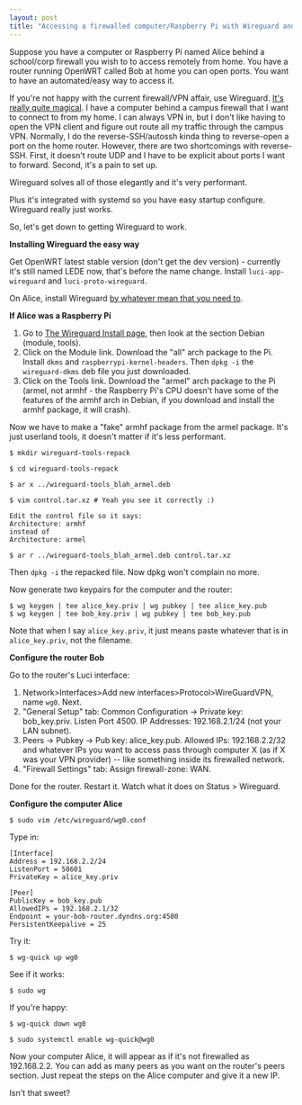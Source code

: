 ```yaml
---
layout: post
title: "Accessing a firewalled computer/Raspberry Pi with Wireguard and OpenWRT, the easy way"
---
```


Suppose you have a computer or Raspberry Pi named Alice behind a school/corp firewall you wish to to access remotely from home. You have a router running OpenWRT called Bob at home you can open ports. You want to have an automated/easy way to access it.

If you're not happy with the current firewall/VPN affair, use Wireguard. 
[It's really quite magical](https://lwn.net/Articles/748582/). 
I have a computer behind a campus firewall that I want to connect to from my home. 
I can always VPN in, but I don't like having to open the VPN client and figure out route all my traffic through the campus VPN.
Normally, I do the reverse-SSH/autossh kinda thing to reverse-open a port on the home router. 
However, there are two shortcomings with reverse-SSH. 
First, it doesn't route UDP and I have to be explicit about ports I want to forward. 
Second, it's a pain to set up. 

Wireguard solves all of those elegantly and it's very performant.

Plus it's integrated with systemd so you have easy startup configure. Wireguard really just works.

So, let's get down to getting Wireguard to work.

**Installing Wireguard the easy way**

Get OpenWRT latest stable version (don't get the dev version) - currently it's still named LEDE now, that's before the name change. Install `luci-app-wireguard` and `luci-proto-wireguard`.

On Alice, install Wireguard [by whatever mean that you need to](https://www.wireguard.com/install/).

**If Alice was a Raspberry Pi**

1. Go to [The Wireguard Install page](https://www.wireguard.com/install/), then look at the section Debian (module, tools).
2. Click on the Module link. Download the "all" arch package to the
Pi. Install `dkms` and `raspberrypi-kernel-headers`. Then `dpkg -i` the
`wireguard-dkms` deb file you just downloaded.
3. Click on the Tools link. Download the "armel" arch package to the
Pi (armel, not armhf - the Raspberry Pi's CPU doesn't have some of the
features of the armhf arch in Debian, if you download and install the armhf package, it will crash).

Now we have to make a "fake" armhf package from the armel package. It's just
userland tools, it doesn't matter if it's less performant.

```
$ mkdir wireguard-tools-repack

$ cd wireguard-tools-repack

$ ar x ../wireguard-tools_blah_armel.deb

$ vim control.tar.xz # Yeah you see it correctly :) 

Edit the control file so it says: 
Architecture: armhf
instead of 
Architecture: armel

$ ar r ../wireguard-tools_blah_armel.deb control.tar.xz
```

Then `dpkg -i` the repacked file. Now dpkg won't complain no more.

Now generate two keypairs for the computer and the router:

```
$ wg keygen | tee alice_key.priv | wg pubkey | tee alice_key.pub
$ wg keygen | tee bob_key.priv | wg pubkey | tee bob_key.pub
```

Note that when I say `alice_key.priv`, it just means paste whatever that is in `alice_key.priv`, not the filename.

**Configure the router Bob**

Go to the router's Luci interface:

1. Network>Interfaces>Add new interfaces>Protocol>WireGuardVPN, name `wg0`. Next.
2. "General Setup" tab: Common Configuration -> Private key:
bob_key.priv. Listen Port 4500. IP Addresses: 192.168.2.1/24 (not
your LAN subnet).
3. Peers -> Pubkey -> Pub key: alice_key.pub. Allowed IPs: 192.168.2.2/32
and whatever IPs you want to access pass through computer X (as if X
was your VPN provider) -- like something inside its firewalled
network.
4. "Firewall Settings" tab: Assign firewall-zone: WAN.

Done for the router. Restart it. Watch what it does on Status > Wireguard.

**Configure the computer Alice**

`$ sudo vim /etc/wireguard/wg0.conf`

Type in:

```
[Interface]
Address = 192.168.2.2/24
ListenPort = 58601
PrivateKey = alice_key.priv

[Peer]
PublicKey = bob_key.pub
AllowedIPs = 192.168.2.1/32
Endpoint = your-bob-router.dyndns.org:4500
PersistentKeepalive = 25
```

Try it:

`$ wg-quick up wg0`

See if it works:

`$ sudo wg`

If you're happy:

```
$ wg-quick down wg0

$ sudo systemctl enable wg-quick@wg0
```

Now your computer Alice, it will appear as if it's not firewalled as 192.168.2.2. 
You can add as many peers as you want on the router's peers section. 
Just repeat the steps on the Alice computer and give it a new IP.

Isn't that sweet?
